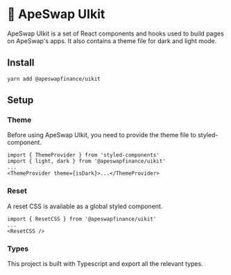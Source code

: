 # 🥞 ApeSwap UIkit


ApeSwap UIkit is a set of React components and hooks used to build pages on ApeSwap's apps. It also contains a theme file for dark and light mode.

## Install

`yarn add @apeswapfinance/uikit`

## Setup

### Theme

Before using ApeSwap UIkit, you need to provide the theme file to styled-component.

```
import { ThemeProvider } from 'styled-components'
import { light, dark } from '@apeswapfinance/uikit'
...
<ThemeProvider theme={isDark}>...</ThemeProvider>
```

### Reset

A reset CSS is available as a global styled component.

```
import { ResetCSS } from '@apeswapfinance/uikit'
...
<ResetCSS />
```

### Types

This project is built with Typescript and export all the relevant types.
